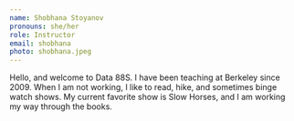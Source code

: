 ```yaml
---
name: Shobhana Stoyanov
pronouns: she/her
role: Instructor
email: shobhana
photo: shobhana.jpeg
---
```


Hello, and welcome to Data 88S. I have been teaching at Berkeley since 2009. When I am not working, I like to read, hike, and sometimes binge watch shows. My current favorite show is Slow Horses, and I am working my way through the books. 
